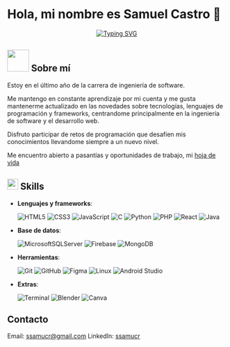 # Hola, mi nombre es Samuel Castro 👋

<div align="center">
  <a href="https://git.io/typing-svg"><img src="https://readme-typing-svg.demolab.com?font=Times+New+Roman&weight=500&size=26&duration=4000&pause=500&color=F7D92A&center=true&vCenter=true&width=435&lines=Mi+nombre+es+Samuel+Castro;Soy+estudiante+de+Ingenier%C3%ADa+de+Software;Me+gusta+el+desarrollo+web;Aprendizaje+constante" alt="Typing SVG" /></a>
</div>

## <img src = "https://github.com/7oSkaaa/7oSkaaa/blob/main/Images/about_me.gif?raw=true" width = 50px> Sobre mí

Estoy en el último año de la carrera de ingeniería de software.

Me mantengo en constante aprendizaje por mi cuenta y me gusta mantenerme actualizado en las novedades sobre tecnologías, lenguajes de programación y frameworks, centrandome principalmente en la ingeniería de software y el desarrollo web.

Disfruto participar de retos de programación que desafíen mis conocimientos llevandome siempre a un nuevo nivel.

Me encuentro abierto a pasantías y oportunidades de trabajo, mi [hoja de vida](https://read.cv/ssamucr)

## <img src="https://media2.giphy.com/media/QssGEmpkyEOhBCb7e1/giphy.gif?cid=ecf05e47a0n3gi1bfqntqmob8g9aid1oyj2wr3ds3mg700bl&rid=giphy.gif" width ="25"> Skills
- **Lenguajes y frameworks**:

  ![HTML5](https://img.shields.io/badge/HTML5%20-%23E34F26.svg?style=for-the-badge&logo=html5&logoColor=white)
  ![CSS3](https://img.shields.io/badge/CSS%20-%231572B6.svg?style=for-the-badge&logo=css3&logoColor=white)
  ![JavaScript](https://img.shields.io/badge/JavaScript%20-%23F7DF1E.svg?style=for-the-badge&logo=javascript&logoColor=black)
  ![C](https://img.shields.io/badge/C%20-%232370ED.svg?style=for-the-badge&logo=c&logoColor=white)
  ![Python](https://img.shields.io/badge/Python%20-%2314354C.svg?style=for-the-badge&logo=python&logoColor=white)
  ![PHP](https://img.shields.io/badge/php-%23777BB4.svg?style=for-the-badge&logo=php&logoColor=white)
  ![React](https://img.shields.io/badge/react-%2320232a.svg?style=for-the-badge&logo=react&logoColor=%2361DAFB)
  ![Java](https://img.shields.io/badge/java-%23ED8B00.svg?style=for-the-badge&logo=openjdk&logoColor=white)
    
- **Base de datos**:

  ![MicrosoftSQLServer](https://img.shields.io/badge/Microsoft%20SQL%20Server-CC2927?style=for-the-badge&logo=microsoft%20sql%20server&logoColor=white)
  ![Firebase](https://img.shields.io/badge/firebase-a08021?style=for-the-badge&logo=firebase&logoColor=ffcd34)
  ![MongoDB](https://img.shields.io/badge/MongoDB-%234ea94b.svg?style=for-the-badge&logo=mongodb&logoColor=white)
  
- **Herramientas**:

  ![Git](https://img.shields.io/badge/git-%23F05033.svg?style=for-the-badge&logo=git&logoColor=white)
  ![GitHub](https://img.shields.io/badge/github-%23121011.svg?style=for-the-badge&logo=github&logoColor=white)
  ![Figma](https://img.shields.io/badge/figma-%23F24E1E.svg?style=for-the-badge&logo=figma&logoColor=white)
  ![Linux](https://img.shields.io/badge/Linux-FCC624?style=for-the-badge&logo=linux&logoColor=black)
  ![Android Studio](https://img.shields.io/badge/android%20studio-346ac1?style=for-the-badge&logo=android%20studio&logoColor=white)

- **Extras**:

  ![Terminal](https://img.shields.io/badge/Terminal-%23054020?style=for-the-badge&logo=gnu-bash&logoColor=white)
  ![Blender](https://img.shields.io/badge/blender-%23F5792A.svg?style=for-the-badge&logo=blender&logoColor=white)
  ![Canva](https://img.shields.io/badge/Canva-%2300C4CC.svg?style=for-the-badge&logo=Canva&logoColor=white)

## Contacto
Email: ssamucr@gmail.com
LinkedIn: [ssamucr]([https://read.cv/ssamucr](https://www.linkedin.com/in/samuel-castro-737243230/))
